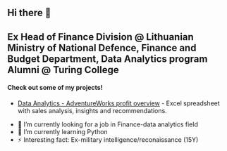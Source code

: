 ## Hi there 👋


## Ex Head of Finance Division @ Lithuanian Ministry of National Defence, Finance and Budget Department, Data Analytics program Alumni @ Turing College


#### Check out some of my projects!   
* [Data Analytics - AdventureWorks profit overview](https://github.com/elekhMindaugas/Excel-project) - Excel spreadsheet with sales analysis, insights and recommendations.



- 🔭 I’m currently looking for a job in Finance-data analytics field
- 🌱 I’m currently learning Python
- ⚡ Interesting fact: Ex-military intelligence/reconaissance (15Y)
